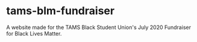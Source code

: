 ﻿# tams-blm-fundraiser

A website made for the TAMS Black Student Union's July 2020 Fundraiser for Black Lives Matter. 
